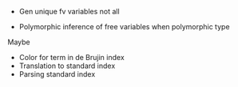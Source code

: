 - Gen unique fv variables not all

- Polymorphic inference of free variables when polymorphic type


Maybe
- Color for term in de Brujin index
- Translation to standard index
- Parsing standard index

